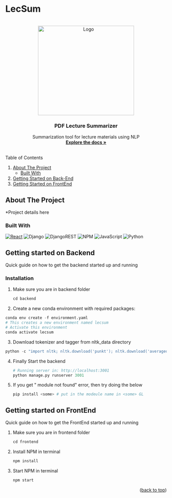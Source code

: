 # LecSum



<!-- Project Logo  -->
<br />
<div align="center">
  <a href="https://github.com/othneildrew/Best-README-Template">
    <img src="https://images.unsplash.com/photo-1651936716527-c92d541cf630?ixlib=rb-4.0.3&ixid=MnwxMjA3fDB8MHxzZWFyY2h8Nnx8cGRmfGVufDB8fDB8fA%3D%3D&auto=format&fit=crop&w=800&q=60" alt="Logo" width="300" height="280">
  </a>

  <h3 align="center">PDF Lecture Summarizer</h3>

  <p align="center">
    Summarization tool for lecture materials using NLP
    <br />
    <a href="https://github.com/othneildrew/Best-README-Template"><strong>Explore the docs »</strong></a>
    <br />
    <br />
  </p>
</div>


<!-- Table of contents -->
<summary>Table of Contents</summary>
  <ol>
    <li>
      <a href="#about-the-project">About The Project</a>
      <ul>
        <li><a href="#built-with">Built With</a></li>
      </ul>
    </li>
    <li>
      <a href="#getting-started-on-backend">Getting Started on Back-End</a>
      <li>
      <a href="#getting-started-on-frontend">Getting Started on FrontEnd</a>
<!--       <ul>
        <li><a href="#prerequisites">Prerequisites</a></li>
        <li><a href="#installation">Installation</a></li>
      </ul> -->
    </li>
<!--     <li><a href="#usage">Usage</a></li>
    <li><a href="#roadmap">Roadmap</a></li>
    <li><a href="#contributing">Contributing</a></li>
    <li><a href="#license">License</a></li>
    <li><a href="#contact">Contact</a></li>
    <li><a href="#acknowledgments">Acknowledgments</a></li> -->
  </ol>
  

## About The Project
*Project details here  
  
  

### Built With

[![React][React.js]][React-url]
![Django](https://img.shields.io/badge/django-%23092E20.svg?style=for-the-badge&logo=django&logoColor=white)
![DjangoREST](https://img.shields.io/badge/DJANGO-REST-ff1709?style=for-the-badge&logo=django&logoColor=white&color=ff1709&labelColor=gray)
![NPM](https://img.shields.io/badge/NPM-%23000000.svg?style=for-the-badge&logo=npm&logoColor=white)
![JavaScript](https://img.shields.io/badge/javascript-%23323330.svg?style=for-the-badge&logo=javascript&logoColor=%23F7DF1E)
![Python](https://img.shields.io/badge/python-3670A0?style=for-the-badge&logo=python&logoColor=ffdd54)


## Getting started on Backend

Quick guide on how to get the backend started up and running
### Installation

1. Make sure you are in backend folder
    ```py
    cd backend
    ```
2. Create a new conda environment with required packages:
  ```py
  conda env create -f environment.yaml
  # This creates a new environment named lecsum
  # Activate this environment
  conda activate lecsum
  ```
3. Download tokenizer and tagger from nltk_data directory
  ```py
  python -c "import nltk; nltk.download('punkt'); nltk.download('averaged_perceptron_tagger')"
  ```

4. Finally Start the backend
   ```py
   # Running server in: http://localhost:3001
   python manage.py runserver 3001
   ```
5. If you get "<some> module not found" error, then try doing the below
   ```py
   pip install <some> # put in the modeule name in <some> GL
   ```
## Getting started on FrontEnd
Quick guide on how to get the FrontEnd started up and running
1. Make sure you are in frontend folder
    ```py
    cd frontend
    ```
2. Install NPM in terminal
    ```py
   npm install
   ```
2. Start NPM in terminal
    ```py
   npm start
   ```

<p align="right">(<a href="#readme-top">back to top</a>)</p>


<!-- MARKDOWN LINKS & IMAGES -->
<!-- https://www.markdownguide.org/basic-syntax/#reference-style-links -->
[contributors-shield]: https://img.shields.io/github/contributors/NishantNepal/LecSum.svg?style=for-the-badge
[contributors-url]: https://github.com/NishantNepal/LecSum/graphs/contributors
[forks-shield]: https://img.shields.io/github/forks/othneildrew/Best-README-Template.svg?style=for-the-badge
[forks-url]: https://github.com/othneildrew/Best-README-Template/network/members
[stars-shield]: https://img.shields.io/github/stars/othneildrew/Best-README-Template.svg?style=for-the-badge
[stars-url]: https://github.com/othneildrew/Best-README-Template/stargazers
[issues-shield]: https://img.shields.io/github/issues/othneildrew/Best-README-Template.svg?style=for-the-badge
[issues-url]: https://github.com/othneildrew/Best-README-Template/issues
[license-shield]: https://img.shields.io/github/license/othneildrew/Best-README-Template.svg?style=for-the-badge
[license-url]: https://github.com/othneildrew/Best-README-Template/blob/master/LICENSE.txt
[linkedin-shield]: https://img.shields.io/badge/-LinkedIn-black.svg?style=for-the-badge&logo=linkedin&colorB=555
[linkedin-url]: https://linkedin.com/in/othneildrew
[product-screenshot]: images/screenshot.png
[Next.js]: https://img.shields.io/badge/next.js-000000?style=for-the-badge&logo=nextdotjs&logoColor=white
[Next-url]: https://nextjs.org/
[React.js]: https://img.shields.io/badge/React-20232A?style=for-the-badge&logo=react&logoColor=61DAFB
[React-url]: https://reactjs.org/
[Django]: ![Django](https://img.shields.io/badge/django-%23092E20.svg?style=for-the-badge&logo=django&logoColor=white)
[Django-url]: https://docs.djangoproject.com/en/4.1/
[Vue.js]: https://img.shields.io/badge/Vue.js-35495E?style=for-the-badge&logo=vuedotjs&logoColor=4FC08D
[Vue-url]: https://vuejs.org/
[Angular.io]: https://img.shields.io/badge/Angular-DD0031?style=for-the-badge&logo=angular&logoColor=white
[Angular-url]: https://angular.io/
[Svelte.dev]: https://img.shields.io/badge/Svelte-4A4A55?style=for-the-badge&logo=svelte&logoColor=FF3E00
[Svelte-url]: https://svelte.dev/
[Laravel.com]: https://img.shields.io/badge/Laravel-FF2D20?style=for-the-badge&logo=laravel&logoColor=white
[Laravel-url]: https://laravel.com
[Bootstrap.com]: https://img.shields.io/badge/Bootstrap-563D7C?style=for-the-badge&logo=bootstrap&logoColor=white
[Bootstrap-url]: https://getbootstrap.com
[JQuery.com]: https://img.shields.io/badge/jQuery-0769AD?style=for-the-badge&logo=jquery&logoColor=white
[JQuery-url]: https://jquery.com 
